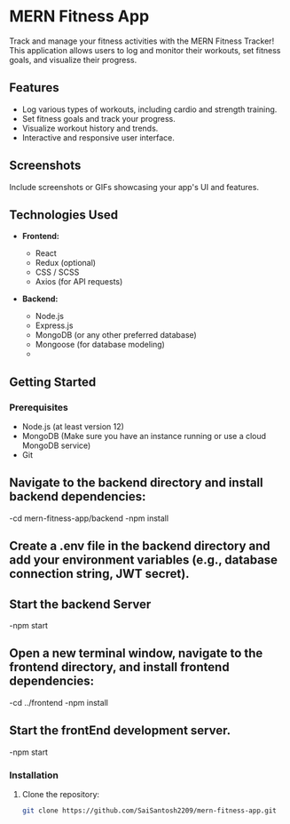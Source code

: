 # MERN Fitness App

Track and manage your fitness activities with the MERN Fitness Tracker! This application allows users to log and monitor their workouts, set fitness goals, and visualize their progress.

## Features

- Log various types of workouts, including cardio and strength training.
- Set fitness goals and track your progress.
- Visualize workout history and trends.
- Interactive and responsive user interface.

## Screenshots

Include screenshots or GIFs showcasing your app's UI and features.

## Technologies Used

- **Frontend:**
  - React
  - Redux (optional)
  - CSS / SCSS
  - Axios (for API requests)
 
- **Backend:**
  - Node.js
  - Express.js
  - MongoDB (or any other preferred database)
  - Mongoose (for database modeling)
  - 
## Getting Started

### Prerequisites

- Node.js (at least version 12)
- MongoDB (Make sure you have an instance running or use a cloud MongoDB service)
- Git
  
## Navigate to the backend directory and install backend dependencies:

-cd mern-fitness-app/backend
-npm install

## Create a .env file in the backend directory and add your environment variables (e.g., database connection string, JWT secret).

## Start the backend Server 
-npm start

## Open a new terminal window, navigate to the frontend directory, and install frontend dependencies:

-cd ../frontend
-npm install

## Start the frontEnd development server.

-npm start

### Installation

1. Clone the repository:
   ```bash
   git clone https://github.com/SaiSantosh2209/mern-fitness-app.git


   
